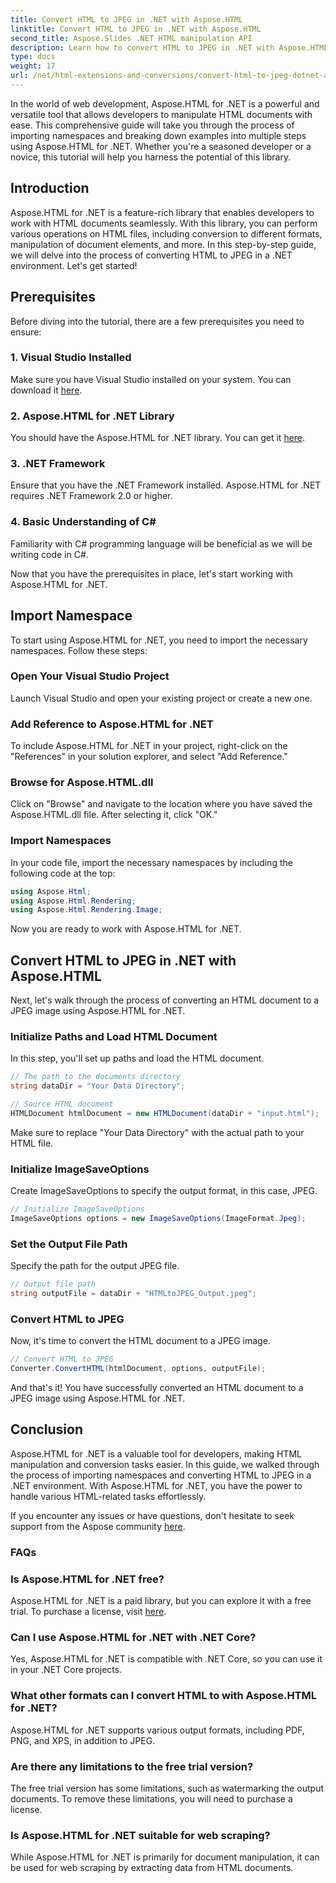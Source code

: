 ```yaml
---
title: Convert HTML to JPEG in .NET with Aspose.HTML
linktitle: Convert HTML to JPEG in .NET with Aspose.HTML
second_title: Aspose.Slides .NET HTML manipulation API
description: Learn how to convert HTML to JPEG in .NET with Aspose.HTML for .NET. A step-by-step guide to harnessing the power of Aspose.HTML for .NET.
type: docs
weight: 17
url: /net/html-extensions-and-conversions/convert-html-to-jpeg-dotnet-aspose-html/
---
```


In the world of web development, Aspose.HTML for .NET is a powerful and versatile tool that allows developers to manipulate HTML documents with ease. This comprehensive guide will take you through the process of importing namespaces and breaking down examples into multiple steps using Aspose.HTML for .NET. Whether you're a seasoned developer or a novice, this tutorial will help you harness the potential of this library.

## Introduction

Aspose.HTML for .NET is a feature-rich library that enables developers to work with HTML documents seamlessly. With this library, you can perform various operations on HTML files, including conversion to different formats, manipulation of document elements, and more. In this step-by-step guide, we will delve into the process of converting HTML to JPEG in a .NET environment. Let's get started!

## Prerequisites

Before diving into the tutorial, there are a few prerequisites you need to ensure:

### 1. Visual Studio Installed
Make sure you have Visual Studio installed on your system. You can download it [here](https://visualstudio.microsoft.com/downloads/).

### 2. Aspose.HTML for .NET Library
You should have the Aspose.HTML for .NET library. You can get it [here](https://releases.aspose.com/html/net/).

### 3. .NET Framework
Ensure that you have the .NET Framework installed. Aspose.HTML for .NET requires .NET Framework 2.0 or higher.

### 4. Basic Understanding of C#
Familiarity with C# programming language will be beneficial as we will be writing code in C#.

Now that you have the prerequisites in place, let's start working with Aspose.HTML for .NET.

## Import Namespace

To start using Aspose.HTML for .NET, you need to import the necessary namespaces. Follow these steps:

### Open Your Visual Studio Project

Launch Visual Studio and open your existing project or create a new one.

### Add Reference to Aspose.HTML for .NET

To include Aspose.HTML for .NET in your project, right-click on the "References" in your solution explorer, and select "Add Reference."

### Browse for Aspose.HTML.dll

Click on "Browse" and navigate to the location where you have saved the Aspose.HTML.dll file. After selecting it, click "OK."

### Import Namespaces

In your code file, import the necessary namespaces by including the following code at the top:

```csharp
using Aspose.Html;
using Aspose.Html.Rendering;
using Aspose.Html.Rendering.Image;
```

Now you are ready to work with Aspose.HTML for .NET.

## Convert HTML to JPEG in .NET with Aspose.HTML

Next, let's walk through the process of converting an HTML document to a JPEG image using Aspose.HTML for .NET.

### Initialize Paths and Load HTML Document

In this step, you'll set up paths and load the HTML document.

```csharp
// The path to the documents directory
string dataDir = "Your Data Directory";

// Source HTML document  
HTMLDocument htmlDocument = new HTMLDocument(dataDir + "input.html");
```

Make sure to replace "Your Data Directory" with the actual path to your HTML file.

### Initialize ImageSaveOptions

Create ImageSaveOptions to specify the output format, in this case, JPEG.

```csharp
// Initialize ImageSaveOptions 
ImageSaveOptions options = new ImageSaveOptions(ImageFormat.Jpeg);
```

### Set the Output File Path

Specify the path for the output JPEG file.

```csharp
// Output file path 
string outputFile = dataDir + "HTMLtoJPEG_Output.jpeg";
```

### Convert HTML to JPEG

Now, it's time to convert the HTML document to a JPEG image.

```csharp
// Convert HTML to JPEG
Converter.ConvertHTML(htmlDocument, options, outputFile);
```

And that's it! You have successfully converted an HTML document to a JPEG image using Aspose.HTML for .NET.

## Conclusion

Aspose.HTML for .NET is a valuable tool for developers, making HTML manipulation and conversion tasks easier. In this guide, we walked through the process of importing namespaces and converting HTML to JPEG in a .NET environment. With Aspose.HTML for .NET, you have the power to handle various HTML-related tasks effortlessly.

If you encounter any issues or have questions, don't hesitate to seek support from the Aspose community [here](https://forum.aspose.com/).

### FAQs

### Is Aspose.HTML for .NET free?
   Aspose.HTML for .NET is a paid library, but you can explore it with a free trial. To purchase a license, visit [here](https://purchase.aspose.com/buy).

### Can I use Aspose.HTML for .NET with .NET Core?
   Yes, Aspose.HTML for .NET is compatible with .NET Core, so you can use it in your .NET Core projects.

### What other formats can I convert HTML to with Aspose.HTML for .NET?
   Aspose.HTML for .NET supports various output formats, including PDF, PNG, and XPS, in addition to JPEG.

### Are there any limitations to the free trial version?
   The free trial version has some limitations, such as watermarking the output documents. To remove these limitations, you will need to purchase a license.

### Is Aspose.HTML for .NET suitable for web scraping?
   While Aspose.HTML for .NET is primarily for document manipulation, it can be used for web scraping by extracting data from HTML documents.
